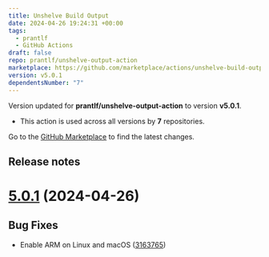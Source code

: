 ```yaml
---
title: Unshelve Build Output
date: 2024-04-26 19:24:31 +00:00
tags:
  - prantlf
  - GitHub Actions
draft: false
repo: prantlf/unshelve-output-action
marketplace: https://github.com/marketplace/actions/unshelve-build-output
version: v5.0.1
dependentsNumber: "7"
---
```



Version updated for **prantlf/unshelve-output-action** to version **v5.0.1**.
- This action is used across all versions by **7** repositories.

Go to the [GitHub Marketplace](https://github.com/marketplace/actions/unshelve-build-output) to find the latest changes.

## Release notes

# [5.0.1](https://github.com/prantlf/unshelve-output-action/compare/v5.0.0...v5.0.1) (2024-04-26)

## Bug Fixes

* Enable ARM on Linux and macOS ([3163765](https://github.com/prantlf/unshelve-output-action/commit/316376514694b5d55e6a947d2863a70782712da6))
